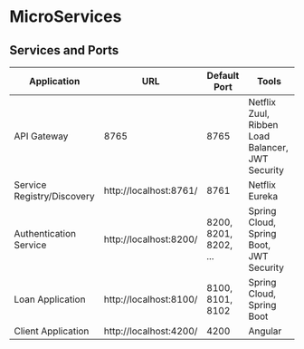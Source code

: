 # MicroServices



## Services and Ports
|     Application       |     URL          |    Default Port      | Tools      |
| ------------- | ------------- |--------------|--------------|
| API Gateway | 8765 |  8765     |Netflix Zuul, Ribben Load Balancer, JWT Security|
| Service Registry/Discovery | http://localhost:8761/ | 8761 |Netflix Eureka|
| Authentication Service |http://localhost:8200/  |8200, 8201, 8202, ...|Spring Cloud, Spring Boot, JWT Security|
| Loan Application | http://localhost:8100/  |8100, 8101, 8102|Spring Cloud, Spring Boot |
| Client Application | http://localhost:4200/ | 4200 | Angular |


